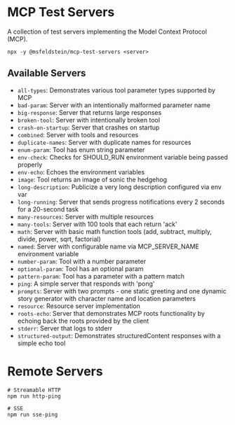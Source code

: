 # MCP Test Servers

A collection of test servers implementing the Model Context Protocol (MCP).

```
npx -y @msfeldstein/mcp-test-servers <server>
```

## Available Servers

- `all-types`: Demonstrates various tool parameter types supported by MCP
- `bad-param`: Server with an intentionally malformed parameter name
- `big-response`: Server that returns large responses
- `broken-tool`: Server with intentionally broken tool
- `crash-on-startup`: Server that crashes on startup
- `combined`: Server with tools and resources
- `duplicate-names`: Server with duplicate names for resources
- `enum-param`: Tool has enum string parameter
- `env-check`: Checks for SHOULD_RUN environment variable being passed properly
- `env-echo`: Echoes the environment variables
- `image`: Tool returns an image of sonic the hedgehog
- `long-description`: Publicize a very long description configured via env var
- `long-running`: Server that sends progress notifications every 2 seconds for a 20-second task
- `many-resources`: Server with multiple resources
- `many-tools`: Server with 100 tools that each return 'ack'
- `math`: Server with basic math function tools (add, subtract, multiply, divide, power, sqrt, factorial)
- `named`: Server with configurable name via MCP_SERVER_NAME environment variable
- `number-param`: Tool with a number parameter
- `optional-param`: Tool has an optional param
- `pattern-param`: Tool has a parameter with a pattern match
- `ping`: A simple server that responds with 'pong'
- `prompts`: Server with two prompts - one static greeting and one dynamic story generator with character name and location parameters
- `resource`: Resource server implementation
- `roots-echo`: Server that demonstrates MCP roots functionality by echoing back the roots provided by the client
- `stderr`: Server that logs to stderr
- `structured-output`: Demonstrates structuredContent responses with a simple echo tool

# Remote Servers

```
# Streamable HTTP
npm run http-ping

# SSE
npm run sse-ping
```
